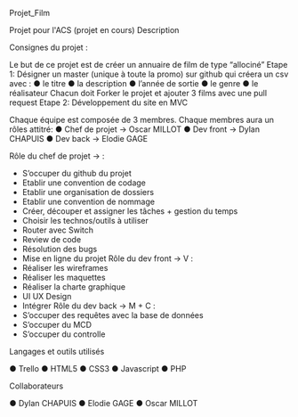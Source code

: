 Projet_Film

Projet pour l'ACS (projet en cours)
Description

Consignes du projet :

Le but de ce projet est de créer un annuaire de film de type “allociné”
Etape 1:
Désigner un master (unique à toute la promo) sur github qui créera un csv avec :
● le titre
● la description
● l’année de sortie
● le genre
● le réalisateur
Chacun doit Forker le projet et ajouter 3 films avec une pull request
Etape 2:
Développement du site en MVC

Chaque équipe est composée de 3 membres.
Chaque membres aura un rôles attitré:
● Chef de projet -> Oscar MILLOT
● Dev front -> Dylan CHAPUIS
● Dev back -> Elodie GAGE

Rôle du chef de projet → :
- S’occuper du github du projet
- Etablir une convention de codage
- Etablir une organisation de dossiers
- Etablir une convention de nommage
- Créer, découper et assigner les tâches + gestion du temps
- Choisir les technos/outils à utiliser
- Router avec Switch
- Review de code
- Résolution des bugs
- Mise en ligne du projet
Rôle du dev front → V :
- Réaliser les wireframes
- Réaliser les maquettes
- Réaliser la charte graphique
- UI UX Design
- Intégrer
Rôle du dev back → M + C :
- S’occuper des requêtes avec la base de données
- S’occuper du MCD
- S’occuper du controlle

Langages et outils utilisés

● Trello
● HTML5
● CSS3
● Javascript
● PHP

Collaborateurs

● Dylan CHAPUIS
● Elodie GAGE
● Oscar MILLOT
